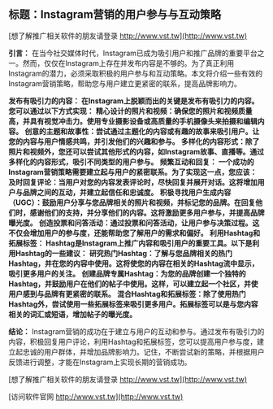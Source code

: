 ## **标题：Instagram营销的用户参与与互动策略**

[想了解推广相关软件的朋友请登录 http://www.vst.tw](http://www.vst.tw)

**引言：**
在当今社交媒体时代，Instagram已成为吸引用户和推广品牌的重要平台之一。然而，仅仅在Instagram上存在并发布内容是不够的。为了真正利用Instagram的潜力，必须采取积极的用户参与和互动策略。本文将介绍一些有效的Instagram营销策略，帮助您与用户建立更紧密的联系，提高品牌影响力。

**发布有吸引力的内容： 在Instagram上脱颖而出的关键是发布有吸引力的内容。您可以通过以下方式实现：**
**精心设计的照片和视频：确保您的照片和视频质量高，并具有视觉冲击力。使用专业摄影设备或高质量的手机摄像头来拍摄和编辑内容。**
**创意的主题和故事性：尝试通过主题化的内容或有趣的故事来吸引用户。让您的内容与用户情感共鸣，并引发他们的兴趣和参与。**
**多样化的内容形式：除了照片和视频外，您还可以尝试其他形式的内容，如Instagram故事、直播等。通过多样化的内容形式，吸引不同类型的用户参与。**
**频繁互动和回复： 一个成功的Instagram营销策略需要建立起与用户的紧密联系。为了实现这一点，您应该：**
**及时回复评论：当用户对您的内容发表评论时，尽快回复并展开对话。这将增加用户与品牌之间的互动，并建立起信任和忠诚度。**
**积极寻找用户生成内容（UGC）：鼓励用户分享与您品牌相关的照片和视频，并标记您的品牌。在回复他们时，感谢他们的支持，并分享他们的内容。这将激励更多用户参与，并提高品牌曝光度。**
**创造投票和问答活动：通过投票和问答活动，让用户参与决策过程。这不仅会增加用户的参与度，还能帮助您了解用户的需求和偏好。**
**利用Hashtag和拓展标签： Hashtag是Instagram上推广内容和吸引用户的重要工具。以下是利用Hashtag的一些建议：**
**研究热门Hashtag：了解与您品牌相关的热门Hashtag，并在您的内容中使用。这将使您的内容在相关的Hashtag流中显示，吸引更多用户的关注。**
**创建品牌专属Hashtag：为您的品牌创建一个独特的Hashtag，并鼓励用户在他们的帖子中使用。这样，可以建立起一个社区，并使用户感到与品牌有更紧密的联系。**
**混合Hashtag和拓展标签：除了使用热门Hashtag外，尝试使用一些拓展标签来吸引更多用户。拓展标签可以是与您内容相关的词汇或短语，增加帖子的曝光度。**

**结论：**
Instagram营销的成功在于建立与用户的互动和参与。通过发布有吸引力的内容，积极回复用户评论，利用Hashtag和拓展标签，您可以提高用户参与度，建立起忠诚的用户群体，并增加品牌影响力。记住，不断尝试新的策略，并根据用户反馈进行调整，才能在Instagram上实现长期的营销成功。

[想了解推广相关软件的朋友请登录 http://www.vst.tw](http://www.vst.tw)


[访问软件官网 http://www.vst.tw](http://www.vst.tw)
